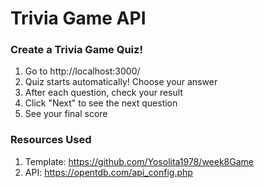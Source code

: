 # Trivia Game API

### Create a Trivia Game Quiz!
1. Go to http://localhost:3000/
2. Quiz starts automatically! Choose your answer
3. After each question, check your result
4. Click "Next" to see the next question
4. See your final score

### Resources Used
1. Template: https://github.com/Yosolita1978/week8Game
2. API: https://opentdb.com/api_config.php